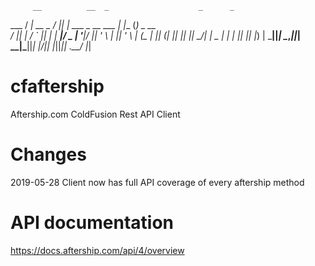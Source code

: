          __          __  _                    _      _        
   ___  / _|  __ _  / _|| |_  ___  _ __  ___ | |__  (_) _ __  
  / __|| |_  / _` || |_ | __|/ _ \| '__|/ __|| '_ \ | || '_ \ 
 | (__ |  _|| (_| ||  _|| |_|  __/| |   \__ \| | | || || |_) |
  \___||_|   \__,_||_|   \__|\___||_|   |___/|_| |_||_|| .__/ 
                                                       |_|    
                                                       
# cfaftership
Aftership.com ColdFusion Rest API Client

# Changes
2019-05-28 Client now has full API coverage of every aftership method

# API documentation
https://docs.aftership.com/api/4/overview

